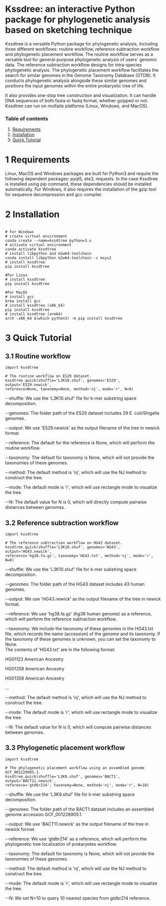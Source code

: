 # Kssdree: an interactive Python package for phylogenetic analysis based on sketching technique

Kssdtree is a versatile Python package for phylogenetic analysis, including three different workflows: routine workflow, reference subtraction workflow and phylogenetic placement workflow. The routine workflow serves as a versatile tool for general-purpose phylogenetic analysis of users' genomic data.  The reference subtraction workflow designs for intra-species phylogenetic analysis. The phylogenetic placement workflow facilitates the search for similar genomes in the Genome Taxonomy Database (GTDB). It conducts phylogenetic analysis alongside these similar genomes and positions the input genomes within the entire prokaryotic tree of life. 

It also provides one-stop tree construction and visualization. It can handle DNA sequences of both fasta or fastq format, whether gzipped or not. Kssdtree can run on multiple platforms (Linux, Windows, and MacOS).

### Table of contents
1. [Requirements](#1-requirements)
2. [Installation](#2-installation)
3. [Quick Tutorial](#3-quick-tutorial)

# 1 Requirements
Linux, MacOS and Windows packages are built for Python3 and require the following dependent packages: pyqt5, ete3, requests. In the case Kssdtree is installed using pip command, these dependencies should be installed automatically. For Windows, it also requires the installation of the gzip tool for sequence decompression and gcc compiler.

# 2 Installation 
```

# For Windows
# create virtual environment
conda create --name=kssdtree python=3.x
# activate virtual environment
conda activate kssdtree
# install libpython and m2w64-toolchain 
conda install libpython m2w64-toolchain -c msys2
# install kssdtree
pip install kssdtree

#For Linux
# install kssdtree
pip install kssdtree

#For MacOS
# install gcc
brew install gcc
# install kssdtree (x86_64)
pip install kssdtree
# install kssdtree (arm64)
arch -x86_64 $(which python3) -m pip install kssdtree

```

# 3 Quick Tutorial
## 3.1 Routine workflow
```
import kssdtree

# The routine workflow on ES29 dataset.
kssdtree.quick(shuffle='L3K10.shuf', genomes='ES29', output='ES29.newick', 
reference=None, taxonomy=None, method='nj', mode='r', N=0)

```
--shuffle: We use the 'L3K10.shuf' file for k-mer substring space decomposition.

--genomes: The folder path of the ES29 dataset includes 29 E. coli/Shigella genomes.  

--output: We use 'ES29.newick' as the output filename of the tree in newick format.  

--reference: The default for the reference is None, which will perform the routine workflow.  

--taxonomy: The default for taxonomy is None, which will not provide the taxonomies of these genomes.  

--method: The default method is 'nj', which will use the NJ method to construct the tree.  

--mode: The default mode is 'r', which will use rectangle mode to visualize the tree.  

--N: The default value for N is 0, which will directly compute pairwise distances between genomes.  


## 3.2 Reference subtraction workflow
```
import kssdtree

# The reference subtraction workflow on HG43 dataset.
kssdtree.quick(shuffle='L3K10.shuf', genomes='HG43', output='HG43.newick', 
reference='hg38.fa.gz', taxonomy='HG43.txt', method='nj', mode='r', N=0)

```
--shuffle: We use the 'L3K10.shuf' file for k-mer substring space decomposition.  

--genomes: The folder path of the HG43 dataset includes 43 human genomes.  

--output: We use 'HG43.newick' as the output filename of the tree in newick format.  

--reference: We use 'hg38.fa.gz' (hg38 human genome) as a reference, which will perform the reference subtraction workflow.

--taxonomy: We include the taxonomy of these genomes in the HG43.txt file, which records the name (accession) of the genome and its taxonomy. If the taxonomy of these genomes is unknown, you can set the taxonomy to None.  
The contents of 'HG43.txt' are in the following format:  

HG01123     American Ancestry  

HG01258		American Ancestry  

HG01358		American Ancestry  

...  

--method: The default method is 'nj', which will use the NJ method to construct the tree.  

--mode: The default mode is 'r', which will use rectangle mode to visualize the tree.  

--N: The default value for N is 0, which will compute pairwise distances between genomes.  



## 3.3 Phylogenetic placement workflow
```
import kssdtree

# The phylogenetic placement workflow using an assembled genome GCF_001228905.1.
kssdtree.quick(shuffle='L3K9.shuf', genomes='BACT1', output='BACT11.newick', 
reference='gtdbr214', taxonomy=None, method='nj', mode='r', N=10)

```
--shuffle: We use the 'L3K9.shuf' file for k-mer substring space decomposition.  

--genomes: The folder path of the BACT1 dataset includes an assembled genome accession GCF_001228905.1.  

--output: We use 'BACT11.newick' as the output filename of the tree in newick format.  

--reference: We use 'gtdbr214' as a reference, which will perform the phylogenetic tree localization of prokaryotes workflow.  

--taxonomy: The default for taxonomy is None, which will not provide the taxonomies of these genomes.  

--method: The default method is 'nj', which will use the NJ method to construct the tree.  

--mode: The default mode is 'r', which will use rectangle mode to visualize the tree.  

--N: We set N=10 to query 10 nearest species from gtdbr214 reference.  




